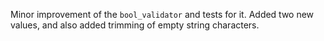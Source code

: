Minor improvement of the `bool_validator` and tests for it.
Added two new values, and also added trimming of empty string characters.